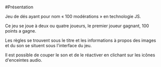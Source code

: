 #Présentation 

Jeu de dés ayant pour nom « 100 modérations » en technologie JS.

Ce jeu se joue à deux ou quatre joueurs, le premier joueur gagnant, 100 points a gagne.

Les règles se trouvent sous le titre et les informations à propos des images et du son se situent sous l'interface du jeu.

Il est possible de couper le son et de le réactiver en clichant sur les icônes d'enceintes audio.
